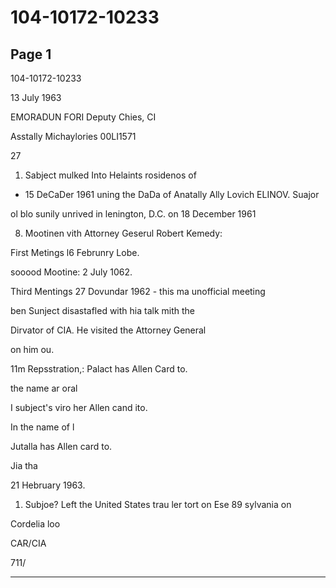 # 104-10172-10233

## Page 1

104-10172-10233

13 July 1963

EMORADUN FORI Deputy Chies, CI

Asstally Michaylories 00LI1571

27

1. Sabject mulked Into Helaints rosidenos of

* 15 DeCaDer 1961 uning the DaDa of Anatally Ally Lovich ELINOV. Suajor

ol blo sunily unrived in lenington, D.C. on 18 December 1961

8. Mootinen vith Attorney Geserul Robert Kemedy:

First Metings l6 Februnry Lobe.

sooood Mootine: 2 July 1062.

Third Mentings 27 Dovundar 1962 - this ma unofficial meeting

ben Sunject disastafled with hia talk mith the

Dirvator of CIA. He visited the Attorney General

on him ou.

11m Repsstration,: Palact has Allen Card to.

the name ar oral

I subject's viro her Allen cand ito.

In the name of l

Jutalla has Allen card to.

Jia tha

21 Hebruary 1963.

1. Subjoe? Left the United States trau ler tort on Ese 89 sylvania on

Cordelia loo

CAR/CIA

711/

---

